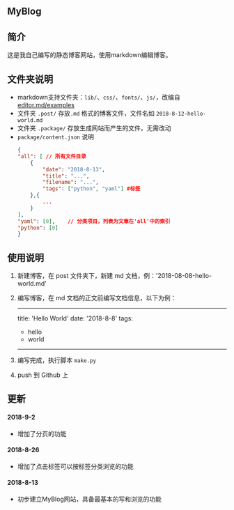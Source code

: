 MyBlog
---

## 简介
这是我自己编写的静态博客网站，使用markdown编辑博客。

## 文件夹说明
- markdown支持文件夹：`lib/`、`css/`、`fonts/`、`js/`，改编自 [editor.md/examples](https://pandao.github.io/editor.md/examples/index.html)
- 文件夹 `.post/` 存放`.md` 格式的博客文件，文件名如 `2018-8-12-hello-world.md`
- 文件夹 `.package/`  存放生成网站而产生的文件，无需改动
- `package/content.json` 说明
    ```json
    {
    "all": [ // 所有文件目录
        {
            "date": "2018-8-13",
            "title": "...",
            "filename": "...",
            "tags": ["python", "yaml"] #标签
        },{
            ...
        }
    ],
    "yaml": [0],    // 分类项目，列表为文章在'all'中的索引
    "python": [0]
    }
    ```



## 使用说明

1. 新建博客，在 post 文件夹下，新建 md 文档，例：'2018-08-08-hello-world.md'

1. 编写博客，在 md 文档的正文前编写文档信息，以下为例：

    ---
    title: 'Hello World'
    date: '2018-8-8'
    tags:
    - hello
    - world
    ---

1. 编写完成，执行脚本 `make.py`

1. push 到 Github 上

## 更新
#### 2018-9-2
- 增加了分页的功能
#### 2018-8-26
- 增加了点击标签可以按标签分类浏览的功能
#### 2018-8-13
- 初步建立MyBlog网站，具备最基本的写和浏览的功能